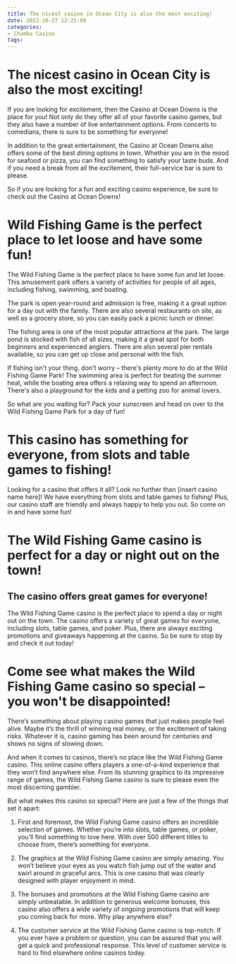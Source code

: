 ```yaml
---
title: The nicest casino in Ocean City is also the most exciting!
date: 2022-10-27 12:25:09
categories:
- Chumba Casino
tags:
---
```



#  The nicest casino in Ocean City is also the most exciting!

If you are looking for excitement, then the Casino at Ocean Downs is the place for you! Not only do they offer all of your favorite casino games, but they also have a number of live entertainment options. From concerts to comedians, there is sure to be something for everyone!

In addition to the great entertainment, the Casino at Ocean Downs also offers some of the best dining options in town. Whether you are in the mood for seafood or pizza, you can find something to satisfy your taste buds. And if you need a break from all the excitement, their full-service bar is sure to please.

So if you are looking for a fun and exciting casino experience, be sure to check out the Casino at Ocean Downs!

#  Wild Fishing Game is the perfect place to let loose and have some fun!

The Wild Fishing Game is the perfect place to have some fun and let loose. This amusement park offers a variety of activities for people of all ages, including fishing, swimming, and boating.

The park is open year-round and admission is free, making it a great option for a day out with the family. There are also several restaurants on site, as well as a grocery store, so you can easily pack a picnic lunch or dinner.

The fishing area is one of the most popular attractions at the park. The large pond is stocked with fish of all sizes, making it a great spot for both beginners and experienced anglers. There are also several pier rentals available, so you can get up close and personal with the fish.

If fishing isn't your thing, don't worry – there's plenty more to do at the Wild Fishing Game Park! The swimming area is perfect for beating the summer heat, while the boating area offers a relaxing way to spend an afternoon. There's also a playground for the kids and a petting zoo for animal lovers.

So what are you waiting for? Pack your sunscreen and head on over to the Wild Fishing Game Park for a day of fun!

#  This casino has something for everyone, from slots and table games to fishing!

Looking for a casino that offers it all? Look no further than [insert casino name here]! We have everything from slots and table games to fishing! Plus, our casino staff are friendly and always happy to help you out. So come on in and have some fun!

#  The Wild Fishing Game casino is perfect for a day or night out on the town!

## The casino offers great games for everyone!

The Wild Fishing Game casino is the perfect place to spend a day or night out on the town. The casino offers a variety of great games for everyone, including slots, table games, and poker. Plus, there are always exciting promotions and giveaways happening at the casino. So be sure to stop by and check it out today!

#  Come see what makes the Wild Fishing Game casino so special – you won't be disappointed!

There’s something about playing casino games that just makes people feel alive. Maybe it’s the thrill of winning real money, or the excitement of taking risks. Whatever it is, casino gaming has been around for centuries and shows no signs of slowing down.

And when it comes to casinos, there’s no place like the Wild Fishing Game casino. This online casino offers players a one-of-a-kind experience that they won’t find anywhere else. From its stunning graphics to its impressive range of games, the Wild Fishing Game casino is sure to please even the most discerning gambler.

But what makes this casino so special? Here are just a few of the things that set it apart:

1. First and foremost, the Wild Fishing Game casino offers an incredible selection of games. Whether you’re into slots, table games, or poker, you’ll find something to love here. With over 500 different titles to choose from, there’s something for everyone.

2. The graphics at the Wild Fishing Game casino are simply amazing. You won’t believe your eyes as you watch fish jump out of the water and swirl around in graceful arcs. This is one casino that was clearly designed with player enjoyment in mind.

3. The bonuses and promotions at the Wild Fishing Game casino are simply unbeatable. In addition to generous welcome bonuses, this casino also offers a wide variety of ongoing promotions that will keep you coming back for more. Why play anywhere else?

4. The customer service at the Wild Fishing Game casino is top-notch. If you ever have a problem or question, you can be assured that you will get a quick and professional response. This level of customer service is hard to find elsewhere online casinos today.